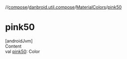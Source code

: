 //[compose](../../../index.md)/[danbroid.util.compose](../index.md)/[MaterialColors](index.md)/[pink50](pink50.md)



# pink50  
[androidJvm]  
Content  
val [pink50](pink50.md): Color  



